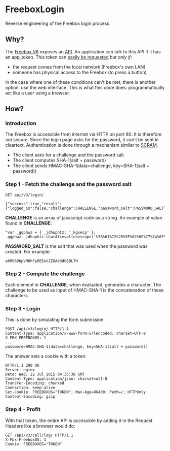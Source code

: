 # FreeboxLogin
Reverse engineering of the Freebox login process

## Why?
The [Freebox V6](https://en.wikipedia.org/wiki/Freebox) exposes an [API](http://dev.freebox.fr/sdk/os/).
An application can talk to this API if it has an app_token. This token can [easily be requested](http://dev.freebox.fr/sdk/os/login/) _but only if_:
* the request comes from the local network (Freebox's own LAN)
* someone has physical access to the Freebox (to press a button)

In the case where one of these conditions can't be met, there is another option: use the web interface. This is what this code does: programmatically act like a user using a browser.

## How?
### Introduction
The Freebox is accessible from internet via HTTP on port 80. It is therefore not secure. Since the login page asks for the password, it can't be sent in cleartext. Authentication is done through a mechanism similar to [SCRAM](https://en.wikipedia.org/wiki/Salted_Challenge_Response_Authentication_Mechanism).

* The client asks for a challenge and the password salt
* The client computes SHA-1(salt + password)
* The client sends HMAC-SHA-1(data=challenge, key=SHA-1(salt + password))

### Step 1 - Fetch the challenge and the password salt
```
GET api/v3/login/
```
```
{"success":true,"result":{"logged_in":false,"challenge":CHALLENGE,"password_salt":PASSWORD_SALT}}
```
**CHALLENGE** is an array of javascript code as a string. An example of value found in **CHALLENGE**:
```
"var _gqphwz = { _jdhuphtz: '_kgxecp' }; _gqphwz._jdhuphtz.charAt(eval(unescape('%76%61%72%20%5F%62%6E%77%74%6E%75%20%3D%20%7B%20%5F%74%76%66%7A%3A%20%30%20%7D%3B%20%5F%62%6E%77%74%6E%75%2E%5F%74%76%66%7A%20%2B%20%34')))"
```

**PASSWORD_SALT** is the salt that was used when the password was created. For example:
```
a6MG696pVHbhFpOEEwtZZUAe3dG6BLTH
```
### Step 2 - Compute the challenge
Each element in **CHALLENGE**, when evaluated, generates a character. The challenge to be used as input of HMAC-SHA-1 is the concatenation of these characters.

### Step 3 - Login
This is done by simulating the form submission:
```
POST /api/v3/login/ HTTP/1.1
Content-Type: application/x-www-form-urlencoded; charset=UTF-8
X-FBX-FREEBOX0S: 1
...
password=HMAC-SHA-1(data=challenge, key=SHA-1(salt + password))
```

The answer sets a cookie with a token:

```
HTTP/1.1 200 OK
Server: nginx
Date: Wed, 22 Jul 2015 04:35:38 GMT
Content-Type: application/json; charset=utf-8
Transfer-Encoding: chunked
Connection: keep-alive
Set-Cookie: FREEBOXOS="TOKEN"; Max-Age=86400; Path=/; HTTPOnly
Content-Encoding: gzip
```

### Step 4 - Profit
With that token, the entire API is accessible by adding it in the Request Headers like a browser would do:

```
GET /api/v3/call/log/ HTTP/1.1
X-Fbx-Freebox0S: 1
Cookie: FREEBOXOS="TOKEN"
```
